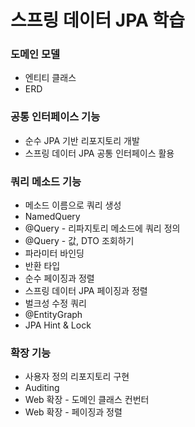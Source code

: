 # 스프링 데이터 JPA 학습 

### 도메인 모델
  + 엔티티 클래스
  + ERD
### 공통 인터페이스 기능
  + 순수 JPA 기반 리포지토리 개발
  + 스프링 데이터 JPA 공통 인터페이스 활용  
### 쿼리 메소드 기능
  + 메소드 이름으로 쿼리 생성
  + NamedQuery
  + @Query - 리파지토리 메소드에 쿼리 정의
  + @Query - 값, DTO 조회하기
  + 파라미터 바인딩
  + 반환 타입
  + 순수 페이징과 정렬
  + 스프링 데이터 JPA 페이징과 정렬
  + 벌크성 수정 쿼리
  + @EntityGraph
  + JPA Hint & Lock
### 확장 기능
  + 사용자 정의 리포지토리 구현
  + Auditing
  + Web 확장 - 도메인 클래스 컨번터
  + Web 확장 - 페이징과 정렬
